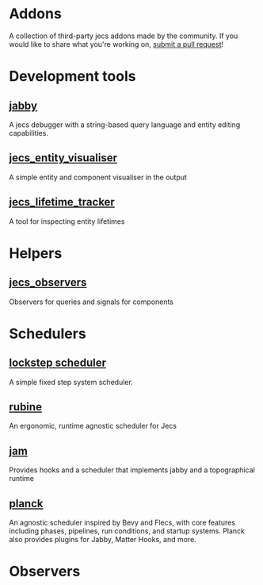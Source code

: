 # Addons

A collection of third-party jecs addons made by the community. If you would like to share what you're working on, [submit a pull request](https://github.com/Ukendio/jecs)!

# Development tools

## [jabby](https://github.com/alicesaidhi/jabby)

A jecs debugger with a string-based query language and entity editing capabilities.

## [jecs_entity_visualiser](https://github.com/Ukendio/jecs/tree/main/addons/entity_visualiser)

A simple entity and component visualiser in the output

## [jecs_lifetime_tracker](https://github.com/Ukendio/jecs/tree/main/addons/lifetime_tracker)

A tool for inspecting entity lifetimes

# Helpers

## [jecs_observers](https://github.com/Ukendio/jecs/tree/main/addons/observers)

Observers for queries and signals for components

# Schedulers

## [lockstep scheduler](https://gist.github.com/1Axen/6d4f78b3454cf455e93794505588354b)

A simple fixed step system scheduler.

## [rubine](https://github.com/Mark-Marks/rubine)

An ergonomic, runtime agnostic scheduler for Jecs

## [jam](https://github.com/revvy02/Jam)

Provides hooks and a scheduler that implements jabby and a topographical runtime

## [planck](https://github.com/YetAnotherClown/planck)

An agnostic scheduler inspired by Bevy and Flecs, with core features including phases, pipelines, run conditions, and startup systems.
Planck also provides plugins for Jabby, Matter Hooks, and more.

# Observers
